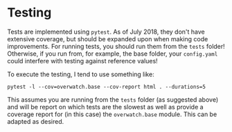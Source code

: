 # Testing

Tests are implemented using `pytest`. As of July 2018, they don't have extensive coverage, but should be
expanded upon when making code improvements. For running tests, you should run them from the `tests` folder!
Otherwise, if you run from, for example, the base folder, your `config.yaml` could interfere with testing
against reference values!

To execute the testing, I tend to use something like:

`pytest -l --cov=overwatch.base --cov-report html . --durations=5`

This assumes you are running from the `tests` folder (as suggested above) and will be report on which tests
are the slowest as well as provide a coverage report for (in this case) the `overwatch.base` module. This can
be adapted as desired.
